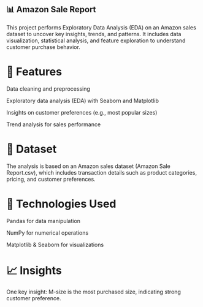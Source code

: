 ## 📊 Amazon Sale Report
This project performs Exploratory Data Analysis (EDA) on an Amazon sales dataset to uncover key insights, trends, and patterns. It includes data visualization, statistical analysis, and feature exploration to understand customer purchase behavior.

# 🚀 Features
Data cleaning and preprocessing

Exploratory data analysis (EDA) with Seaborn and Matplotlib

Insights on customer preferences (e.g., most popular sizes)

Trend analysis for sales performance

# 📂 Dataset
The analysis is based on an Amazon sales dataset (Amazon Sale Report.csv), which includes transaction details such as product categories, pricing, and customer preferences.

# 📌 Technologies Used
Pandas for data manipulation

NumPy for numerical operations

Matplotlib & Seaborn for visualizations

# 📈 Insights
One key insight: M-size is the most purchased size, indicating strong customer preference.

